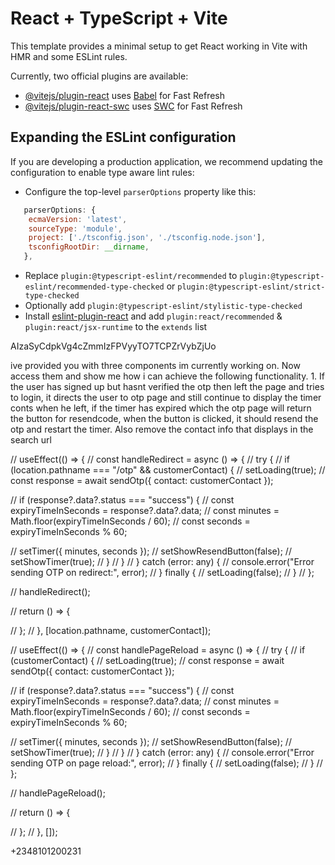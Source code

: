 # React + TypeScript + Vite

This template provides a minimal setup to get React working in Vite with HMR and some ESLint rules.

Currently, two official plugins are available:

- [@vitejs/plugin-react](https://github.com/vitejs/vite-plugin-react/blob/main/packages/plugin-react/README.md) uses [Babel](https://babeljs.io/) for Fast Refresh
- [@vitejs/plugin-react-swc](https://github.com/vitejs/vite-plugin-react-swc) uses [SWC](https://swc.rs/) for Fast Refresh

## Expanding the ESLint configuration

If you are developing a production application, we recommend updating the configuration to enable type aware lint rules:

- Configure the top-level `parserOptions` property like this:

```js
   parserOptions: {
    ecmaVersion: 'latest',
    sourceType: 'module',
    project: ['./tsconfig.json', './tsconfig.node.json'],
    tsconfigRootDir: __dirname,
   },
```

- Replace `plugin:@typescript-eslint/recommended` to `plugin:@typescript-eslint/recommended-type-checked` or `plugin:@typescript-eslint/strict-type-checked`
- Optionally add `plugin:@typescript-eslint/stylistic-type-checked`
- Install [eslint-plugin-react](https://github.com/jsx-eslint/eslint-plugin-react) and add `plugin:react/recommended` & `plugin:react/jsx-runtime` to the `extends` list


AIzaSyCdpkVg4cZmmIzFPVyyTO7TCPZrVybZjUo

ive provided you with three components im currently working on. Now access them and  show me how i can achieve the following functionality. 1. If the user has signed up but hasnt verified the otp then left the page and tries to login, it directs the user to otp page and still continue to display the timer conts when he left, if the timer has expired which the otp page will return the button for resendcode, when the button is clicked, it should resend the otp and restart the timer. Also remove the contact info that displays in the search url







  // useEffect(() => {
  //   const handleRedirect = async () => {
  //     try {
  //       if (location.pathname === "/otp" && customerContact) {
  //         setLoading(true);
  //         const response = await sendOtp({ contact: customerContact });

  //         if (response?.data?.status === "success") {
  //           const expiryTimeInSeconds = response?.data?.data;
  //           const minutes = Math.floor(expiryTimeInSeconds / 60);
  //           const seconds = expiryTimeInSeconds % 60;

  //           setTimer({ minutes, seconds });
  //           setShowResendButton(false);
  //           setShowTimer(true);
  //         }
  //       }
  //     } catch (error: any) {
  //       console.error("Error sending OTP on redirect:", error);
  //     } finally {
  //       setLoading(false);
  //     }
  //   };

  //   handleRedirect(); 

  //   return () => {
      
  //   };
  // }, [location.pathname, customerContact]); 

  // useEffect(() => {
  //   const handlePageReload = async () => {
  //     try {
  //       if (customerContact) {
  //         setLoading(true);
  //         const response = await sendOtp({ contact: customerContact });

  //         if (response?.data?.status === "success") {
  //           const expiryTimeInSeconds = response?.data?.data;
  //           const minutes = Math.floor(expiryTimeInSeconds / 60);
  //           const seconds = expiryTimeInSeconds % 60;

  //           setTimer({ minutes, seconds });
  //           setShowResendButton(false);
  //           setShowTimer(true);
  //         }
  //       }
  //     } catch (error: any) {
  //       console.error("Error sending OTP on page reload:", error);
  //     } finally {
  //       setLoading(false);
  //     }
  //   };

  //   handlePageReload(); 

  //   return () => {
      
  //   };
  // }, []); 






  +2348101200231